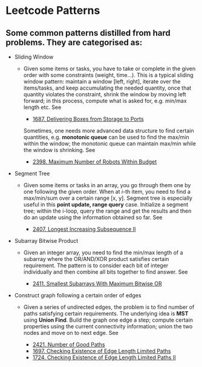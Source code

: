 # Leetcode Patterns

## Some common patterns distilled from hard problems. They are categorised as:

- Sliding Window

  - Given some items or tasks, you have to take or complete in the given order with some  constraints (weight, time...). This is a typical sliding window pattern: maintain a window [left, right], iterate over the items/tasks, and keep accumulating the needed quantity, once that quantity violates the constraint, shrink the window by moving left forward; in this process, compute what is asked for, e.g. min/max length etc. See 
  
    - [1687. Delivering Boxes from Storage to Ports](https://leetcode.com/problems/delivering-boxes-from-storage-to-ports/)

    Sometimes, one needs more advanced data structure to find certain quantities, e.g. **monotonic queue** can be used to find the max/min within the window; the monotonic queue can maintain max/min while the window is shrinking. See
    - [2398. Maximum Number of Robots Within Budget](https://leetcode.com/problems/maximum-number-of-robots-within-budget/)



- Segment Tree

  - Given some items or tasks in an array, you go through them one by one following the given order. When at *i*-th item, you need to find a max/min/sum over a certain range [x, y]. Segment tree is especially useful in this **point update, range query** case. Initialize a segment tree; within the i-loop, query the range and get the results and then do an update using the information obtained so far. See 

    - [2407. Longest Increasing Subsequence II](https://leetcode.com/problems/longest-increasing-subsequence-ii/)   

- Subarray Bitwise Product
  
  - Given an integer array, you need to find the min/max length of a subarray where the OR/AND/XOR product satisfies certain requirement. The pattern is to consider each bit of integer individually and then combine all bits together to find answer. See

    - [2411. Smallest Subarrays With Maximum Bitwise OR](https://leetcode.com/problems/smallest-subarrays-with-maximum-bitwise-or/) 
  

- Construct graph following a certain order of edges 

  - Given a series of undirected edges, the problem is to find number of paths satisfying certain requirements. The underlying idea is **MST** using **Union Find**. Build the graph one edge a step; compute certain properties using the current connectivity information; union the two nodes and move on to next edge. See

    - [2421. Number of Good Paths](https://leetcode.com/problems/number-of-good-paths/) 
    - [1697. Checking Existence of Edge Length Limited Paths](https://leetcode.com/problems/checking-existence-of-edge-length-limited-paths/)
    - [1724. Checking Existence of Edge Length Limited Paths II](https://leetcode.com/problems/checking-existence-of-edge-length-limited-paths-ii/)




  




